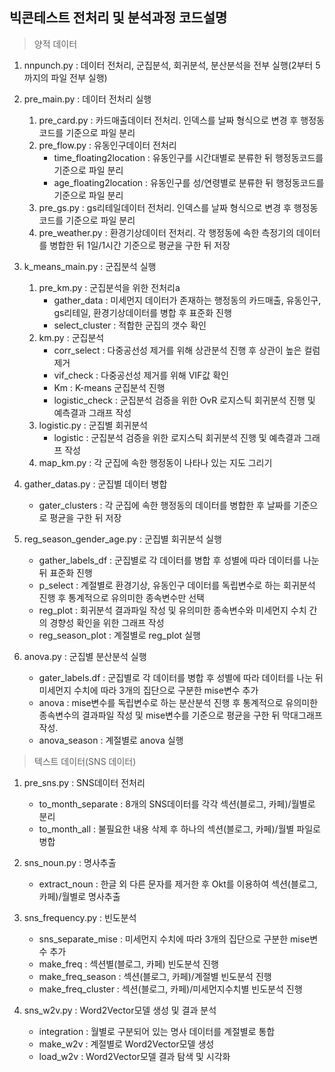 ## 빅콘테스트 전처리 및 분석과정 코드설명

> 양적 데이터

1. nnpunch.py : 데이터 전처리, 군집분석, 회귀분석, 분산분석을 전부 실행(2부터 5까지의 파일 전부 실행)

2. pre_main.py :  데이터 전처리 실행
    1. pre_card.py : 카드매출데이터 전처리. 인덱스를 날짜 형식으로 변경 후 행정동코드를 기준으로 파일 분리
    2. pre_flow.py : 유동인구데이터 전처리
        - time_floating2location : 유동인구를 시간대별로 분류한 뒤 행정동코드를 기준으로 파일 분리
        - age_floating2location : 유동인구를 성/연령별로 분류한 뒤 행정동코드를 기준으로 파일 분리
    3. pre_gs.py : gs리테일데이터 전처리. 인덱스를 날짜 형식으로 변경 후 행정동코드를 기준으로 파일 분리
    4. pre_weather.py : 환경기상데이터 전처리. 각 행정동에 속한 측정기의 데이터를 병합한 뒤 1일/1시간 기준으로 평균을 구한 뒤 저장

3. k_means_main.py : 군집분석 실행
    1. pre_km.py : 군집분석을 위한 전처리a
        - gather_data : 미세먼지 데이터가 존재하는 행정동의 카드매출, 유동인구, gs리테일, 환경기상데이터를 병합 후 표준화 진행
        - select_cluster : 적합한 군집의 갯수 확인
    2. km.py : 군집분석
        - corr_select : 다중공선성 제거를 위해 상관분석 진행 후 상관이 높은 컬럼 제거
        - vif_check : 다중공선성 제거를 위해 VIF값 확인 
        - Km : K-means 군집분석 진행
        - logistic_check : 군집분석 검증을 위한 OvR 로지스틱 회귀분석 진행 및 예측결과 그래프 작성
    3. logistic.py : 군집별 회귀분석
        - logistic : 군집분석 검증을 위한 로지스틱 회귀분석 진행 및 예측결과 그래프 작성
    4. map_km.py : 각 군집에 속한 행정동이 나타나 있는 지도 그리기

4. gather_datas.py : 군집별 데이터 병합
    - gater_clusters : 각 군집에 속한 행정동의 데이터를 병합한 후 날짜를 기준으로 평균을 구한 뒤 저장

5. reg_season_gender_age.py : 군집별 회귀분석 실행
    - gather_labels_df : 군집별로 각 데이터를 병합 후 성별에 따라 데이터를 나눈 뒤 표준화 진행
    - p_select : 계절별로 환경기상, 유동인구 데이터를 독립변수로 하는 회귀분석 진행 후 통계적으로 유의미한 종속변수만 선택
    - reg_plot : 회귀분석 결과파일 작성 및 유의미한 종속변수와 미세먼지 수치 간의 경향성 확인을 위한 그래프 작성
    - reg_season_plot : 계절별로 reg_plot 실행

6. anova.py : 군집별 분산분석 실행
    - gater_labels.df : 군집별로 각 데이터를 병합 후 성별에 따라 데이터를 나눈 뒤 미세먼지 수치에 따라 3개의 집단으로 구분한 mise변수 추가
    - anova : mise변수를 독립변수로 하는 분산분석 진행 후 통계적으로 유의미한 종속변수의 결과파일 작성 및 mise변수를 기준으로 평균을 구한 뒤 막대그래프 작성.
    - anova_season : 계절별로 anova 실행


> 텍스트 데이터(SNS 데이터)

1. pre_sns.py : SNS데이터 전처리
    - to_month_separate : 8개의 SNS데이터를 각각 섹션(블로그, 카페)/월별로 분리
    - to_month_all : 불필요한 내용 삭제 후 하나의 섹션(블로그, 카페)/월별 파일로 병합

2. sns_noun.py : 명사추출
    - extract_noun : 한글 외 다른 문자를 제거한 후 Okt를 이용하여 섹션(블로그, 카페)/월별로 명사추출

3. sns_frequency.py : 빈도분석
    - sns_separate_mise : 미세먼지 수치에 따라 3개의 집단으로 구분한 mise변수 추가
    - make_freq : 섹션별(블로그, 카페) 빈도분석 진행
    - make_freq_season : 섹션(블로그, 카페)/계절별 빈도분석 진행
    - make_freq_cluster : 섹션(블로그, 카페)/미세먼지수치별 빈도분석 진행

4. sns_w2v.py : Word2Vector모델 생성 및 결과 분석
    - integration : 월별로 구분되어 있는 명사 데이터를 계절별로 통합
    - make_w2v : 계절별로 Word2Vector모델 생성
    - load_w2v : Word2Vector모델 결과 탐색 및 시각화
